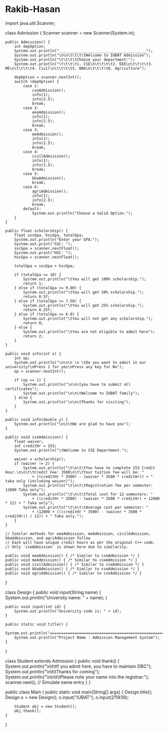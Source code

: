 # Rakib-Hasan

import java.util.Scanner;

class Admission {
    Scanner scanner = new Scanner(System.in);

    public Admission() {
        int depOption;
        System.out.println("_______________________________________");
        System.out.println("\n\n\t\t\t\tWelcome to IUBAT Admission");
        System.out.println("\t\t\t\tChoose your department:");
        System.out.println("\t\t\t\t1. CSE\n\t\t\t\t2. EEE\n\t\t\t\t3. ME\n\t\t\t\t4. Civil\n\t\t\t\t5. BBA\n\t\t\t\t6. Agriculture");
        
        depOption = scanner.nextInt();
        switch (depOption) {
            case 1:
                cseAdmission();
                info(1);
                info(2.5);
                break;
            case 2:
                eeeAdmission();
                info(1);
                info(2.5);
                break;
            case 3:
                meAdmission();
                info(1);
                info(2.5);
                break;
            case 4:
                civilAdmission();
                info(1);
                info(2.5);
                break;
            case 5:
                bbaAdmission();
                break;
            case 6:
                agriAdmission();
                info(1);
                info(2.5);
                break;
            default:
                System.out.println("Choose a Valid Option.");
        }
    }

    public float scholarship() {
        float sscGpa, hscGpa, totalGpa;
        System.out.println("Enter your GPA:");
        System.out.print("SSC: ");
        sscGpa = scanner.nextFloat();
        System.out.print("HSC: ");
        hscGpa = scanner.nextFloat();
        
        totalGpa = sscGpa + hscGpa;
        
        if (totalGpa == 10) {
            System.out.println("\tYou will get 100% scholarship.");
            return 1; 
        } else if (totalGpa >= 9.00) {
            System.out.println("\tYou will get 50% scholarship.");
            return 0.5f;
        } else if (totalGpa >= 7.50) {
            System.out.println("\tYou will get 25% scholarship.");
            return 0.25f;
        } else if (totalGpa >= 6.0) {
            System.out.println("\tYou will not get any scholarship.");
            return 0;
        } else {
            System.out.println("\tYou are not eligible to admit here");
            return 2;
        }
    }

    public void info(int x) {
        int op;
        System.out.println("\n\n\n \n \tDo you want to admit in our university?\nPress 1 for yes\nPress any key for No");
        op = scanner.nextInt();
        
        if (op == 1) {
            System.out.println("\n\n\tyou have to submit all certificates");
            System.out.println("\n\n\tWelcome to IUBAT family");
        } else {
            System.out.println("\n\n\tThanks for visiting");
        }
    }

    public void info(double y) {
        System.out.println("\n\n\tWe are glad to have you");
    }

    public void cseAdmission() {
        float waiver;
        int creditHr = 153;
        System.out.println("\tWelcome to CSE Department.");
        
        waiver = scholarship();
        if (waiver != 2) {
            System.out.println("\t\n\t\tYou have to complete 153 Credit Hour.\n\n\t\tCredit Fee: 3500\n\t\tYour tuition fee will be: " 
                + ((creditHr * 3500) - (waiver * 3500 * creditHr)) + " taka only (including waiver)");
            System.out.println("\t\n\t\tRegistration fee per semester: 12000 Taka only");
            System.out.println("\t\n\t\tTotal cost for 12 semesters: " 
                + ((creditHr * 3500) - (waiver * 3500 * creditHr) + 12000 * 12) + " Taka only");
            System.out.println("\t\n\t\tAverage cost per semester: " 
                + (12000 + (((creditHr * 3500) - (waiver * 3500 * creditHr)) / 12)) + " Taka only.");
        }
    }

    // Similar methods for eeeAdmission, meAdmission, civilAdmission, bbaAdmission, and agriAdmission follow
    // Each will have unique credit hours as per the original C++ code.
    // Only `cseAdmission` is shown here due to similarity.

    public void eeeAdmission() { /* Similar to cseAdmission */ }
    public void meAdmission() { /* Similar to cseAdmission */ }
    public void civilAdmission() { /* Similar to cseAdmission */ }
    public void bbaAdmission() { /* Similar to cseAdmission */ }
    public void agriAdmission() { /* Similar to cseAdmission */ }
}

class Design {
    public void input(String name) {
        System.out.println("University name: " + name);
    }

    public void input(int id) {
        System.out.println("University code is: " + id);
    }

    public static void title() {
        System.out.println("===================================================");
        System.out.println("Project Name : Admission Management System");
    }
}

class Student extends Admission {
    public void thank() {
        System.out.println("\n\t\tIf you admit here, you have to maintain DBC");
        System.out.println("\n\t\tThanks for coming");
        System.out.println("\n\n\t\tPlease note your name into the registrar:");
        scanner.next(); // Simulate name entry
    }
}

public class Main {
    public static void main(String[] args) {
        Design.title();
        Design o = new Design();
        o.input("IUBAT");
        o.input(211939);

        Student obj = new Student();
        obj.thank();
    }
}
